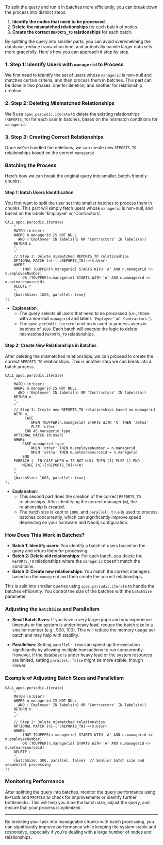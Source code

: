 To split the query and run it in batches more efficiently, you can break down the process into distinct steps: 

1. **Identify the nodes that need to be processed**.
2. **Delete the mismatched relationships** for each batch of nodes.
3. **Create the correct `REPORTS_TO` relationships** for each batch.

By splitting the query into smaller parts, you can avoid overwhelming the database, reduce transaction time, and potentially handle larger data sets more gracefully. Here's how you can approach it step by step.

### 1. **Step 1: Identify Users with `managerid` to Process**
We first need to identify the set of users whose `managerid` is non-null and matches certain criteria, and then process them in batches. This part can be done in two phases: one for deletion, and another for relationship creation.

### 2. **Step 2: Deleting Mismatched Relationships**
We'll use `apoc.periodic.iterate` to delete the existing relationships (`REPORTS_TO`) for each user in batches, based on the mismatch conditions for `managerid`.

### 3. **Step 3: Creating Correct Relationships**
Once we've handled the deletions, we can create new `REPORTS_TO` relationships based on the correct `managerid`.

### Batching the Process

Here’s how we can break the original query into smaller, batch-friendly chunks:

#### **Step 1: Batch Users Identification**

You first want to split the user set into smaller batches to process them in chunks. This part will simply fetch users whose `managerid` is non-null, and based on the labels 'Employee' or 'Contractors'.

```cypher
CALL apoc.periodic.iterate(
    "
    MATCH (n:User)
    WHERE n.managerid IS NOT NULL 
      AND ('Employee' IN labels(n) OR 'Contractors' IN labels(n))
    RETURN n
    ",
    "
    // Step 2: Delete mismatched REPORTS_TO relationships
    OPTIONAL MATCH (n)-[r:REPORTS_TO]->(m:User)
    WHERE 
        (NOT TOUPPER(n.managerid) STARTS WITH 'A' AND n.managerid <> m.employeeNumber)
        OR (TOUPPER(n.managerid) STARTS WITH 'A' AND n.managerid <> m.aetnaresourceid)
    DELETE r
    ",
    {batchSize: 1000, parallel: true}
);
```

- **Explanation**: 
    - The query selects all users that need to be processed (i.e., those with a non-null `managerid` and labels `'Employee'` or `'Contractors'`).
    - The `apoc.periodic.iterate` function is used to process users in batches of `1000`. Each batch will execute the logic to delete mismatched `REPORTS_TO` relationships.

#### **Step 2: Create New Relationships in Batches**

After deleting the mismatched relationships, we can proceed to create the correct `REPORTS_TO` relationships. This is another step we can break into a batch process.

```cypher
CALL apoc.periodic.iterate(
    "
    MATCH (n:User)
    WHERE n.managerid IS NOT NULL 
      AND ('Employee' IN labels(n) OR 'Contractors' IN labels(n))
    RETURN n
    ",
    "
    // Step 3: Create new REPORTS_TO relationships based on managerid
    WITH n,
         CASE 
            WHEN TOUPPER(n.managerid) STARTS WITH 'A' THEN 'aetna'
            ELSE 'other'
         END AS managerid_type
    OPTIONAL MATCH (m:User)
    WHERE
        CASE managerid_type
            WHEN 'other' THEN m.employeeNumber = n.managerid
            WHEN 'aetna' THEN m.aetnaresourceid = n.managerid
        END
    FOREACH (_ IN CASE WHEN m IS NOT NULL THEN [1] ELSE [] END |
        MERGE (n)-[:REPORTS_TO]->(m)
    )
    ",
    {batchSize: 1000, parallel: true}
);
```

- **Explanation**: 
    - This second part does the creation of the correct `REPORTS_TO` relationships. After identifying the correct manager (`m`), the relationship is created.
    - The batch size is kept to `1000`, and `parallel: true` is used to process batches concurrently, which can significantly improve speed depending on your hardware and Neo4j configuration.

### How Does This Work in Batches?

- **Batch 1: Identify users**: You identify a batch of users based on the query and return them for processing.
- **Batch 2: Delete old relationships**: For each batch, you delete the `REPORTS_TO` relationships where the `managerid` doesn't match the conditions.
- **Batch 3: Create new relationships**: You match the correct managers based on the `managerid` and then create the correct relationships.

This is split into smaller queries using `apoc.periodic.iterate` to handle the batches efficiently. You control the size of the batches with the `batchSize` parameter.

### Adjusting the `batchSize` and Parallelism

- **Small Batch Sizes**: If you have a very large graph and you experience timeouts or the system is under heavy load, reduce the batch size to a smaller number (e.g., 500, 100). This will reduce the memory usage per batch and may help with stability.
  
- **Parallelism**: Setting `parallel: true` can speed up the execution significantly by allowing multiple transactions to run concurrently. However, if the database is under heavy load or the system resources are limited, setting `parallel: false` might be more stable, though slower.

### Example of Adjusting Batch Sizes and Parallelism

```cypher
CALL apoc.periodic.iterate(
    "
    MATCH (n:User)
    WHERE n.managerid IS NOT NULL 
      AND ('Employee' IN labels(n) OR 'Contractors' IN labels(n))
    RETURN n
    ",
    "
    // Step 2: Delete mismatched relationships
    OPTIONAL MATCH (n)-[r:REPORTS_TO]->(m:User)
    WHERE 
        (NOT TOUPPER(n.managerid) STARTS WITH 'A' AND n.managerid <> m.employeeNumber)
        OR (TOUPPER(n.managerid) STARTS WITH 'A' AND n.managerid <> m.aetnaresourceid)
    DELETE r
    ",
    {batchSize: 500, parallel: false}  // Smaller batch size and sequential processing
);
```

### Monitoring Performance

After splitting the query into batches, monitor the query performance using `EXPLAIN` and `PROFILE` to check for improvements or identify further bottlenecks. This will help you tune the batch size, adjust the query, and ensure that your process is optimized.

---

By breaking your task into manageable chunks with batch processing, you can significantly improve performance while keeping the system stable and responsive, especially if you're dealing with a large number of nodes and relationships.